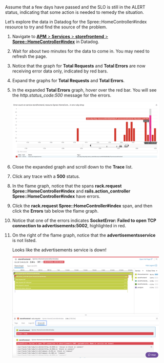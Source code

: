 Assume that a few days have passed and the SLO is still in the ALERT status, indicating that some action is needed to remedy the situation. 

Let’s explore the data in Datadog for the Spree::HomeController#index resource to try and find the source of the problem.
1. Navigate to <a href="https://app.datadoghq.com/apm/resource/storefrontend/rack.request/69d105fa043dba7f" target="_datadog">**APM** > **Services** > **storefrontend** > **Spree::HomeController#index**</a>  in Datadog.

2. Wait for about two minutes for the data to come in. You may need to refresh the page. 
3. Notice that the graph for **Total Requests** and **Total Errors** are now receiving error data only, indicated by red bars. 
4. Expand the graphs for **Total Requests** and **Total Errors**. 
5. In the expanded **Total Errors** graph, hover over the red bar. You will see the *http.status_code:500* message for the errors. <p> ![Total Errors](actionslos/assets/totalerrors.png)
6. Close the expanded graph and scroll down to the **Trace** list.
7. Click any trace with a **500** status.
8. In the flame graph, notice that the spans **rack.request Spree::HomeController#index** and **rails.action_controller Spree::HomeController#index** have errors.
9. Click the **rack.request Spree::HomeController#index** span, and then click the **Errors** tab below the flame graph.
10. Notice that one of the errors indicates **SocketError: Failed to open TCP connection to advertisements:5002**, highlighted in red.
11. On the right of the flame graph, notice that the **advertisementsservice** is not listed. <p> Looks like the advertisements service is down! <p> ![Total Errors](actionslos/assets/flamegrapherror.png)